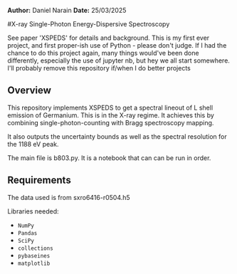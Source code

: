 
**Author:** Daniel Narain
**Date:**  25/03/2025

#X-ray Single-Photon Energy-Dispersive Spectroscopy

See paper 'XSPEDS' for details and background. This is my first ever project, and first proper-ish use of Python - please don't judge.
If I had the chance to do this project again, many things would've been done differently, especially the use of jupyter nb, but hey we all start somewhere. I'll probably remove this repository if/when I do better projects

## Overview
This repository implements XSPEDS to get a spectral lineout of L shell emission of Germanium. This is in the X-ray regime.
It achieves this by combining single-photon-counting with Bragg spectroscopy mapping.

It also outputs the uncertainty bounds as well as the spectral resolution for the 1188 eV peak.


The main file is b803.py. It is a notebook that can can be run in order.
## Requirements

The data used is from sxro6416-r0504.h5

Libraries needed:
  - `NumPy`
  - `Pandas`
  - `SciPy`
  - `collections`
  - `pybaseines`
  - `matplotlib`

